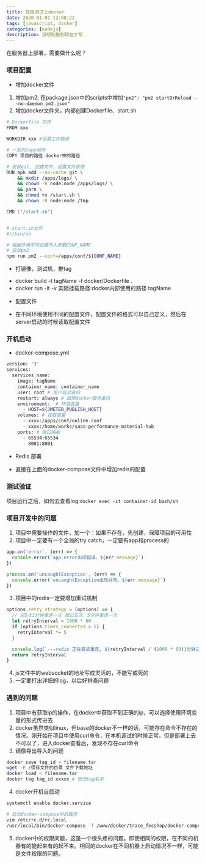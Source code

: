 ```yaml
---
title: 性能测试上docker
date: 2020-01-01 12:08:22
tags: [javascript, docker]
categories: [nodejs]
description: 没想到拖到现在才写
---
```


在服务器上部署，需要做什么呢？

### 项目配置
* 增加docker文件
 1. 增加pm2, 在package.json中的scripts中增加`"pm2": "pm2 startOrReload --no-daemon pm2.json"`
 2. 增加docker文件夹，内部创建Dockerfile、start.sh

```bash
# Dockerfile 文件
FROM xxx

WORKDIR xxx #设置工作路径

# 一系列copy动作
COPY 项目的路径 docker中的路径

# 安装git, 创建文件，设置文件权限
RUN apk add --no-cache git \
    && mkdir /apps/logs/ \
    && chown -R node:node /apps/logs/ \
    && yarn \
    && chmod +x /start.sh \
    && chown -R node:node /tmp

CMD ["/start.sh"]


# start.sh文件
#!/bin/sh

# 根据环境不同设置传入参数CONF_NAME
# 启动pm2
npm run pm2 --conf=/apps/conf/${CONF_NAME}

```

* 打镜像，测试机，推tag
 - docker build -t tagName -f docker/Dockerfile .
 - docker run -it -v 实际挂载路径:docker内部使用的路径 tagName

* 配置文件
 - 在不同环境使用不同的配置文件，配置文件的格式可以自己定义，然后在server启动的时候读取配置文件

### 开机启动
* docker-compose.yml

```bash
version: '3'
services:
  services_name:
    image: tagName
    container_name: container_name
    user: root # 用户启动身份
    restart: always # 跟随docker服务重启
    environment:  # 环境变量
      - HOST=${JMETER_PUBLISH_HOST}
    volumes: # 挂载变量
      - xxxx:/apps/conf/online.conf
      - xxxx:/home/works/saas-performance-material-hub
    ports: # 端口映射
      - 65534:65534
      - 8001:8001
```
* Redis 部署
 - 直接在上面的docker-compose文件中增加redis的配置

### 测试验证
项目运行之后，如何去查看log:`docker exec -it container-id bash/sh`


### 项目开发中的问题
1. 项目中需要操作的文件，加一个：如果不存在，先创建，保障项目的可用性
2. 项目中一定要有一个全局的try catch，一定要有app和process的

```js
app.on('error', (err) => {
  console.error(`app.error出现错误，${err.message}`)
})

process.on('uncaughtException', (err) => {
  console.error(`uncaughtException出现异常，${err.message}`)
})
```
3. 项目中的redis一定要增加重试机制

```js
options.retry_strategy = (options) => {
  // 前5次1分钟重连一次 超过五次，5分钟重连一次
  let retryInterval = 1000 * 60
  if (options.times_connected > 5) {
    retryInterval *= 5
  }

  console.log(`---redis 正在尝试重连, ${retryInterval / (1000 * 60)}分钟之后重连`)
  return retryInterval
}
```
4. js文件中的websocket的地址写成灵活的，不能写成死的
5. 一定要打出详细的log，以后好排查问题


### 遇到的问题
1. 项目中有获取ip的操作，在docker中获取不到正确的ip，可以选择使用环境变量的形式传进去
2. docker虽然类似linux，但base的docker不一样的话，可能存在命令不存在的情况。刚开始在项目中使用curl命令，在本机调试的时候正常，但是部署上去不可以了，进入docker查看后，发现不存在curl命令
3. 镜像导出导入的问题

```bash
docker save tag_id > filename.tar
wget -P /保存文件的目录 文件下载地址
docker load < filename.tar
docker tag tag_id xxxxx # 修改tag名字
```

4. docker开机自启动

```bash
systemctl enable docker.service

# 启动docker-compose中的服务
vim /etc/rc.d/rc.local
/usr/local/bin/docker-compose -f /www/docker/trace_fecshop/docker-compose.yml up -d
```

5. docker中的权限问题，这是一个很头疼的问题。即使相同的权限，在不同的机器有的能起来有的起不来。相同的docker在不同机器上启动情况不一样，可能是文件权限的问题。








